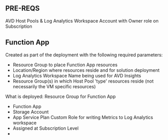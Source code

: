## PRE-REQS

AVD Host Pools & Log Analytics Workspace
Account with Owner role on Subscription

## Function App
Created as part of the deployment with the following required parameters:
- Resource Group to place Function App resources
- Location/Region where resources reside and for solution deployment
- Log Analytics Workspace Name being used for AVD Insights
- Resource Group(s) in which Host Pool 'type' resources reside (not necessarily the VM specific resources)

What is deployed:
Resource Group for Function App
- Function App
- Storage Account
- App Service Plan
Custom Role for writing Metrics to Log Analytics workspace
- Assigned at Subscription Level
- 